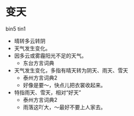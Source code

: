 # 变天
bin5 tin1
+ 晴转多云转阴
+ 天气发生变化。
+ 因多云或雾霾阳光不足的天气。
  * 东台方言词典
+ 天气发生变化，多指有晴天转为阴天、雨天、雪天
  * 泰州方言词典2
  - 好像是要～，快点儿把衣裳收起来。
+ 特指雨天、雪天，相对“好天”
  * 泰州方言词典2
  - 雨落这吖大，～最好不要上人家去。
